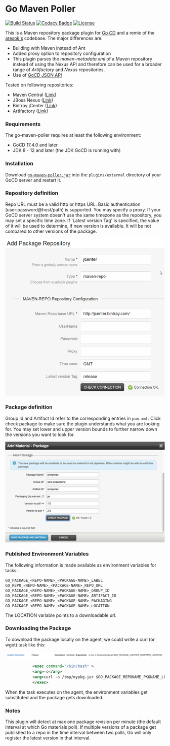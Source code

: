 Go Maven Poller
===================

[![Build Status](https://travis-ci.org/1and1/go-maven-poller.svg)](https://travis-ci.org/1and1/go-maven-poller)
[![Codacy Badge](https://api.codacy.com/project/badge/Grade/3384a8a750e34feaadfa5647eff4f3c3)](https://www.codacy.com/app/Stephan-FuhrmannOrganization/go-maven-poller?utm_source=github.com&amp;utm_medium=referral&amp;utm_content=1and1/go-maven-poller&amp;utm_campaign=Badge_Grade)
[![License](https://img.shields.io/badge/License-Apache%202.0-blue.svg)](https://opensource.org/licenses/Apache-2.0)

This is a Maven repository package plugin for [Go CD](http://www.go.cd/) and a remix of the [aresok's](https://github.com/aresok/go-maven-poller) codebase. The major differences are:

* Building with Maven instead of Ant
* Added proxy option to repository configuration
* This plugin parses the *maven-metadata.xml* of a Maven repository instead of using the Nexus API and therefore can be used for a broader range of *Artifactory* and *Nexus* repositories. 
* Use of [GoCD JSON API](http://www.go.cd/documentation/developer/writing_go_plugins/package_material/json_message_based_package_material_extension.html)

Tested on following repositories:

* Maven Central ([Link](https://repo1.maven.org/maven2/))
* JBoss Nexus ([Link](https://repository.jboss.org/nexus/content/repositories/))
* Bintray jCenter ([Link](http://jcenter.bintray.com/))
* Artifactory ([Link](https://jfrog.com/artifactory/))

### Requirements

The go-maven-poller requires at least the following environment:
* GoCD 17.4.0 and later
* JDK 8 - 12 and later (the JDK GoCD is running with)

### Installation

Download [`go-maven-poller.jar`](https://github.com/1and1/go-maven-poller/releases) into the `plugins/external` directory of your GoCD server and restart it.

### Repository definition

Repo URL must be a valid http or https URL. Basic authentication (user:password@host/path) is supported.
You may specify a proxy. If your GoCD server system doesn't use the same timezone as the repository, you may set
a specific time zone.
If 'Latest version Tag' is specified, the value of it will be used to determine, if new version is available. It will be not compared to other versions of the package.

![Add a Maven repository][1]

### Package definition

Group Id and Artifact Id refer to the corresponding entries in `pom.xml`. 
Click check package to make sure the plugin understands what you are looking for.
You may set lower and upper version bounds to further narrow down the versions you
want to look for.

![Define a package as material for a pipeline][2]

### Published Environment Variables

The following information is made available as environment variables for tasks:

```
GO_PACKAGE_<REPO-NAME>_<PACKAGE-NAME>_LABEL
GO_REPO_<REPO-NAME>_<PACKAGE-NAME>_REPO_URL
GO_PACKAGE_<REPO-NAME>_<PACKAGE-NAME>_GROUP_ID
GO_PACKAGE_<REPO-NAME>_<PACKAGE-NAME>_ARTIFACT_ID
GO_PACKAGE_<REPO-NAME>_<PACKAGE-NAME>_PACKAGING
GO_PACKAGE_<REPO-NAME>_<PACKAGE-NAME>_LOCATION
```
The LOCATION variable points to a downloadable url.

### Downloading the Package

To download the package locally on the agent, we could write a curl (or wget) task like this:

![Download artifact][3]

```xml
            <exec command="/bin/bash" >
            <arg>-c</arg>
            <arg>curl -o /tmp/mypkg.jar $GO_PACKAGE_REPONAME_PKGNAME_LOCATION</arg>
            </exec>
```

When the task executes on the agent, the environment variables get substituted and the package gets downloaded.
          
### Notes

This plugin will detect at max one package revision per minute (the default interval at which Go materials poll). If multiple versions of a package get published to a repo in the time interval between two polls, Go will only register the latest version in that interval.

[1]: img/add-repo.png  "Define Maven Package Repository"
[2]: img/add-pkgs.png  "Define package as material for a pipeline"
[3]: img/download.png  "Download artifact"
